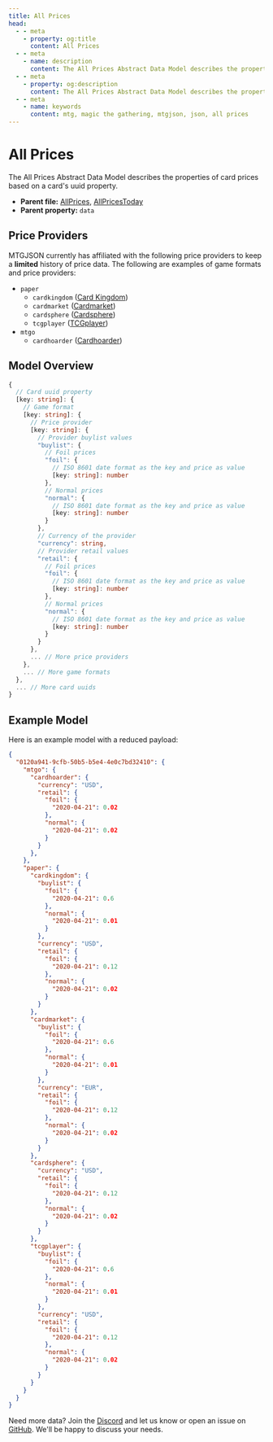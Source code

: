 ```yaml
---
title: All Prices
head:
  - - meta
    - property: og:title
      content: All Prices
  - - meta
    - name: description
      content: The All Prices Abstract Data Model describes the properties of card prices based on a card's uuid property.
  - - meta
    - property: og:description
      content: The All Prices Abstract Data Model describes the properties of card prices based on a card's uuid property.
  - - meta
    - name: keywords
      content: mtg, magic the gathering, mtgjson, json, all prices
---
```


# All Prices

The All Prices Abstract Data Model describes the properties of card prices based on a card's uuid property.

- **Parent file:** [AllPrices](/downloads/all-files/#allprices), [AllPricesToday](/downloads/all-files/#allpricestoday)
- **Parent property:** `data`

## Price Providers

MTGJSON currently has affiliated with the following price providers to keep a **limited** history of price data. The following are examples of game formats and price providers:

- `paper`
  - `cardkingdom` ([Card Kingdom](https://www.cardkingdom.com?partner=mtgjson&utm_source=mtgjson&utm_medium=affiliate&utm_campaign=mtgjson))
  - `cardmarket` ([Cardmarket](https://www.cardmarket.com/en/Magic?utm_campaign=card_prices&utm_medium=text&utm_source=mtgjson))
  - `cardsphere` ([Cardsphere](https://www.cardsphere.com/))
  - `tcgplayer` ([TCGplayer](https://www.tcgplayer.com/?partner=mtgjson&utm_campaign=affiliate&utm_medium=mtgjson&utm_source=mtgjson))
- `mtgo`
  - `cardhoarder` ([Cardhoarder](https://www.cardhoarder.com/?affiliate_id=mtgjson&utm_source=mtgjson&utm_campaign=affiliate&utm_medium=card))

## Model Overview

```TypeScript
{
  // Card uuid property
  [key: string]: {
    // Game format
    [key: string]: {
      // Price provider
      [key: string]: {
        // Provider buylist values
        "buylist": {
          // Foil prices
          "foil": {
            // ISO 8601 date format as the key and price as value
            [key: string]: number
          },
          // Normal prices
          "normal": {
            // ISO 8601 date format as the key and price as value
            [key: string]: number
          }
        },
        // Currency of the provider
        "currency": string,
        // Provider retail values
        "retail": {
          // Foil prices
          "foil": {
            // ISO 8601 date format as the key and price as value
            [key: string]: number
          },
          // Normal prices
          "normal": {
            // ISO 8601 date format as the key and price as value
            [key: string]: number
          }
        }
      },
      ... // More price providers
    },
    ... // More game formats
  },
  ... // More card uuids
}
```

## Example Model

Here is an example model with a reduced payload:

```JSON
{
  "0120a941-9cfb-50b5-b5e4-4e0c7bd32410": {
    "mtgo": {
      "cardhoarder": {
        "currency": "USD",
        "retail": {
          "foil": {
            "2020-04-21": 0.02
          },
          "normal": {
            "2020-04-21": 0.02
          }
        }
      },
    },
    "paper": {
      "cardkingdom": {
        "buylist": {
          "foil": {
            "2020-04-21": 0.6
          },
          "normal": {
            "2020-04-21": 0.01
          }
        },
        "currency": "USD",
        "retail": {
          "foil": {
            "2020-04-21": 0.12
          },
          "normal": {
            "2020-04-21": 0.02
          }
        }
      },
      "cardmarket": {
        "buylist": {
          "foil": {
            "2020-04-21": 0.6
          },
          "normal": {
            "2020-04-21": 0.01
          }
        },
        "currency": "EUR",
        "retail": {
          "foil": {
            "2020-04-21": 0.12
          },
          "normal": {
            "2020-04-21": 0.02
          }
        }
      },
      "cardsphere": {
        "currency": "USD",
        "retail": {
          "foil": {
            "2020-04-21": 0.12
          },
          "normal": {
            "2020-04-21": 0.02
          }
        }
      },
      "tcgplayer": {
        "buylist": {
          "foil": {
            "2020-04-21": 0.6
          },
          "normal": {
            "2020-04-21": 0.01
          }
        },
        "currency": "USD",
        "retail": {
          "foil": {
            "2020-04-21": 0.12
          },
          "normal": {
            "2020-04-21": 0.02
          }
        }
      }
    }
  }
}
```

Need more data? Join the [Discord](https://mtgjson.com/discord) and let us know or open an issue on [GitHub](https://github.com/mtgjson/mtgjson/issues). We'll be happy to discuss your needs.
